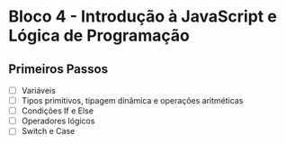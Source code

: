 # Bloco 4 - Introdução à JavaScript e Lógica de Programação 

## Primeiros Passos 

- [ ] Variáveis 
- [ ] Tipos primitivos, tipagem dinãmica e operações aritméticas
- [ ] Condições If e Else
- [ ] Operadores lógicos
- [ ] Switch e Case